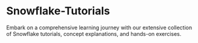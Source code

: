 # Snowflake-Tutorials
Embark on a comprehensive learning journey with our extensive collection of Snowflake tutorials, concept explanations, and hands-on exercises.
